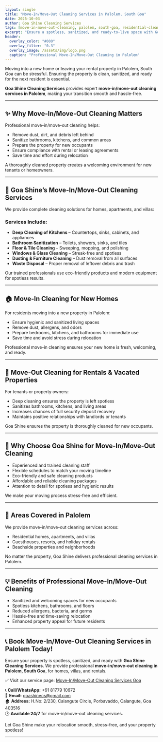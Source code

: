 ```yaml
---
layout: single
title: "Move-In/Move-Out Cleaning Services in Palolem, South Goa"
date: 2025-10-03
author: Goa Shine Cleaning Services
tags: [move-in-move-out-cleaning, palolem, south-goa, residential-cleaning]
excerpt: "Ensure a spotless, sanitized, and ready-to-live space with Goa Shine’s professional move-in/move-out cleaning services in Palolem, South Goa."
header:
  overlay_color: "#000"
  overlay_filter: "0.3"
  overlay_image: /assets/img/logo.png
  caption: "Professional Move-In/Move-Out Cleaning in Palolem"
---
```


Moving into a new home or leaving your rental property in Palolem, South Goa can be stressful. Ensuring the property is clean, sanitized, and ready for the next resident is essential.  

**Goa Shine Cleaning Services** provides expert **move-in/move-out cleaning services in Palolem**, making your transition smooth and hassle-free.

---

## ✨ Why Move-In/Move-Out Cleaning Matters
Professional move-in/move-out cleaning helps:  
- Remove dust, dirt, and debris left behind  
- Sanitize bathrooms, kitchens, and common areas  
- Prepare the property for new occupants  
- Ensure compliance with rental or leasing agreements  
- Save time and effort during relocation  

A thoroughly cleaned property creates a welcoming environment for new tenants or homeowners.

---

## 🌟 Goa Shine’s Move-In/Move-Out Cleaning Services
We provide complete cleaning solutions for homes, apartments, and villas:

### Services Include:
- **Deep Cleaning of Kitchens** – Countertops, sinks, cabinets, and appliances  
- **Bathroom Sanitization** – Toilets, showers, sinks, and tiles  
- **Floor & Tile Cleaning** – Sweeping, mopping, and polishing  
- **Windows & Glass Cleaning** – Streak-free and spotless  
- **Dusting & Furniture Cleaning** – Dust removal from all surfaces  
- **Waste Disposal** – Proper removal of leftover debris and trash  

Our trained professionals use eco-friendly products and modern equipment for spotless results.

---

## 🏠 Move-In Cleaning for New Homes
For residents moving into a new property in Palolem:  
- Ensure hygienic and sanitized living spaces  
- Remove dust, allergens, and odors  
- Prepare bedrooms, kitchens, and bathrooms for immediate use  
- Save time and avoid stress during relocation  

Professional move-in cleaning ensures your new home is fresh, welcoming, and ready.

---

## 🏢 Move-Out Cleaning for Rentals & Vacated Properties
For tenants or property owners:  
- Deep cleaning ensures the property is left spotless  
- Sanitizes bathrooms, kitchens, and living areas  
- Increases chances of full security deposit recovery  
- Maintains positive relationships with landlords or tenants  

Goa Shine ensures the property is thoroughly cleaned for new occupants.

---

## 🚿 Why Choose Goa Shine for Move-In/Move-Out Cleaning
- Experienced and trained cleaning staff  
- Flexible schedules to match your moving timeline  
- Eco-friendly and safe cleaning products  
- Affordable and reliable cleaning packages  
- Attention to detail for spotless and hygienic results  

We make your moving process stress-free and efficient.

---

## 📍 Areas Covered in Palolem
We provide move-in/move-out cleaning services across:  
- Residential homes, apartments, and villas  
- Guesthouses, resorts, and holiday rentals  
- Beachside properties and neighborhoods  

No matter the property, Goa Shine delivers professional cleaning services in Palolem.

---

## 💡 Benefits of Professional Move-In/Move-Out Cleaning
- Sanitized and welcoming spaces for new occupants  
- Spotless kitchens, bathrooms, and floors  
- Reduced allergens, bacteria, and germs  
- Hassle-free and time-saving relocation  
- Enhanced property appeal for future residents  

---

## 📞 Book Move-In/Move-Out Cleaning Services in Palolem Today!
Ensure your property is spotless, sanitized, and ready with **Goa Shine Cleaning Services**. We provide professional **move-in/move-out cleaning in Palolem, South Goa**, for homes, villas, and rentals.  

✅ Visit our service page: [Move-In/Move-Out Cleaning Services Goa](https://www.goashinecs.com/move-in-move-out-cleaning-goa.html)  

📞 **Call/WhatsApp:** +91 81779 10672  
📧 **Email:** goashinecs@gmail.com  
🏠 **Address:** H.No: 2/230, Calangute Circle, Porbavaddo, Calangute, Goa 403516  
🕒 **Available 24/7** for move-in/move-out cleaning services.  

Let Goa Shine make your relocation smooth, stress-free, and your property spotless!  

---
